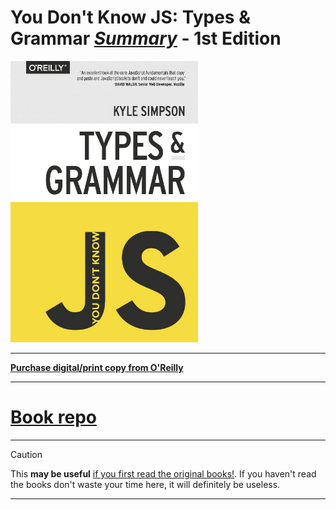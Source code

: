 # You Don't Know JS: Types & Grammar <ins>**_Summary_**</ins> - 1st Edition

<img src="images/cover.jpg" width="300">

---

**[Purchase digital/print copy from O'Reilly](http://shop.oreilly.com/product/0636920033745.do)**

---

# <a href="https://github.com/getify/You-Dont-Know-JS/tree/1st-ed/types%20%26%20grammar">Book repo</a>

---

> [!CAUTION]
> This **may be useful** <ins>if you first read the <a href="https://github.com/getify/You-Dont-Know-JS">original books!</a></ins>.
> If you haven't read the books don't waste your time here, it will definitely be useless.

---

<br>
